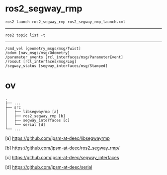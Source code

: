 # ros2_segway_rmp


    ros2 launch ros2_segway_rmp ros2_segway_rmp_launch.xml
-------------------

    ros2 topic list -t
-------------------

    /cmd_vel [geometry_msgs/msg/Twist]
    /odom [nav_msgs/msg/Odometry]
    /parameter_events [rcl_interfaces/msg/ParameterEvent]
    /rosout [rcl_interfaces/msg/Log]
    /segway_status [segway_interfaces/msg/Stamped]



# ov

    .
    ├── ...
    ├── src                    
    │   ├── libsegwayrmp [a]
    │   ├── ros2_segway_rmp [b]    
    │   ├── segway_interfaces [c]
    │   └── serial [d]
    └── ...

[a] https://github.com/jpsm-at-deec/libsegwayrmp

[b] https://github.com/jpsm-at-deec/ros2_segway_rmp/

[c] https://github.com/jpsm-at-deec/segway_interfaces

[d] https://github.com/jpsm-at-deec/serial

